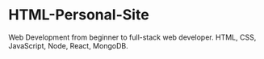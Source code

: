 # HTML-Personal-Site
Web Development from beginner to full-stack web developer.  HTML, CSS, JavaScript, Node, React, MongoDB.
